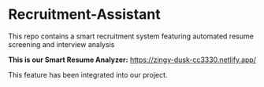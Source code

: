 # **Recruitment-Assistant**
This repo contains a smart recruitment system featuring automated resume screening and interview analysis

**This is our Smart Resume Analyzer:**
https://zingy-dusk-cc3330.netlify.app/

This feature has been integrated into our project.
